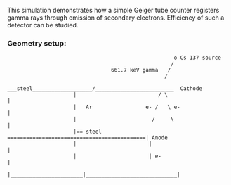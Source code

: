 This simulation demonstrates how a simple Geiger tube counter registers gamma rays through emission of
secondary electrons. Efficiency of such a detector can be studied.


### Geometry setup:

```
                                                     o Cs 137 source
                                                    /
                                 661.7 keV gamma   / 
                                                  /
                      ___steel___________________/_________________________  Cathode
                     |                          / \                        |
                     |   Ar                 e- /   \ e-                    |
                     |                        /     \                      |
                     |== steel ============================================| Anode
                     |                       |                             |
                     |                       | e-                          |
                     |_______________________|_____________________________|
```